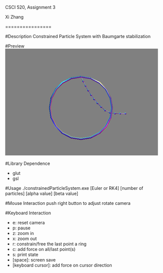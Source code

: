 CSCI 520, Assignment 3

Xi Zhang

================

#Description
Constrained Particle System with Baumgarte stabilization

#Preview
![screenshot](screenshots/cps.gif)

#Library Dependence
- glut
- gsl

#Usage
./constrainedParticleSystem.exe [Euler or RK4] [number of particles] [alpha value] [beta value]

#Mouse Interaction
push right button to adjust rotate camera

#Keyboard Interaction
- e: reset camera
- p: pause
- z: zoom in
- x: zoom out
- r: constrain/free the last point a ring
- c: add force on all/last point(s)
- s: print state
- [space]: screen save
- [keyboard cursor]: add force on cursor direction


